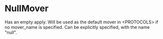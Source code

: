 # NullMover

Has an empty apply. Will be used as the default mover in \<PROTOCOLS\> if no mover\_name is specified. Can be explicitly specified, with the name "null".